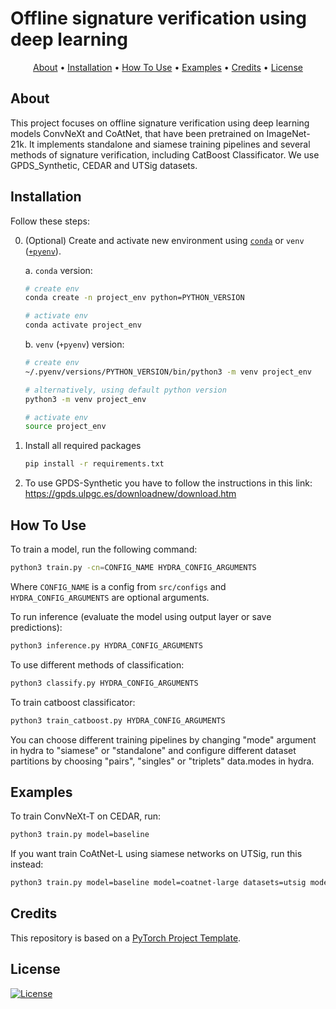 # Offline signature verification using deep learning

<p align="center">
  <a href="#about">About</a> •
  <a href="#installation">Installation</a> •
  <a href="#how-to-use">How To Use</a> •
  <a href="#examples">Examples</a> •
  <a href="#credits">Credits</a> •
  <a href="#license">License</a>
</p>

## About

This project focuses on offline signature verification using deep learning models ConvNeXt and CoAtNet, that have been pretrained on ImageNet-21k. It implements standalone and siamese training pipelines and several methods of signature verification, including CatBoost Classificator. We use GPDS_Synthetic, CEDAR and UTSig datasets.

## Installation

Follow these steps:

0. (Optional) Create and activate new environment using [`conda`](https://conda.io/projects/conda/en/latest/user-guide/getting-started.html) or `venv` ([`+pyenv`](https://github.com/pyenv/pyenv)).

   a. `conda` version:

   ```bash
   # create env
   conda create -n project_env python=PYTHON_VERSION

   # activate env
   conda activate project_env
   ```

   b. `venv` (`+pyenv`) version:

   ```bash
   # create env
   ~/.pyenv/versions/PYTHON_VERSION/bin/python3 -m venv project_env

   # alternatively, using default python version
   python3 -m venv project_env

   # activate env
   source project_env
   ```

1. Install all required packages

   ```bash
   pip install -r requirements.txt
   ```

2. To use GPDS-Synthetic you have to follow the instructions in this link: https://gpds.ulpgc.es/downloadnew/download.htm

## How To Use

To train a model, run the following command:

```bash
python3 train.py -cn=CONFIG_NAME HYDRA_CONFIG_ARGUMENTS
```

Where `CONFIG_NAME` is a config from `src/configs` and `HYDRA_CONFIG_ARGUMENTS` are optional arguments.

To run inference (evaluate the model using output layer or save predictions):

```bash
python3 inference.py HYDRA_CONFIG_ARGUMENTS
```
To use different methods of classification:

```bash
python3 classify.py HYDRA_CONFIG_ARGUMENTS
```

To train catboost classificator:

```bash
python3 train_catboost.py HYDRA_CONFIG_ARGUMENTS
```

You can choose different training pipelines by changing "mode" argument in hydra to "siamese" or "standalone" and configure different dataset partitions by choosing "pairs", "singles" or "triplets" data.modes in hydra.

## Examples

To train ConvNeXt-T on CEDAR, run:

```bash
python3 train.py model=baseline
```

If you want train CoAtNet-L using siamese networks on UTSig, run this instead:

```bash
python3 train.py model=baseline model=coatnet-large datasets=utsig mode="siamese"
```

## Credits

This repository is based on a [PyTorch Project Template](https://github.com/Blinorot/pytorch_project_template).

## License

[![License](https://img.shields.io/badge/license-MIT-blue.svg)](/LICENSE)
